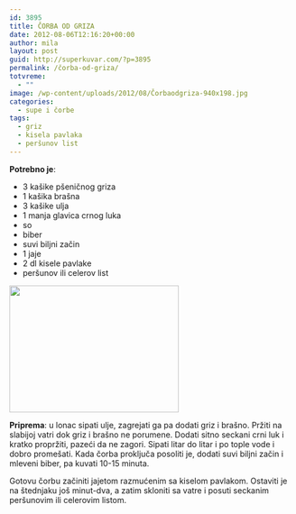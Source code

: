 ```yaml
---
id: 3895
title: ČORBA OD GRIZA
date: 2012-08-06T12:16:20+00:00
author: mila
layout: post
guid: http://superkuvar.com/?p=3895
permalink: /čorba-od-griza/
totvreme:
  - ""
image: /wp-content/uploads/2012/08/Čorbaodgriza-940x198.jpg
categories:
  - supe i čorbe
tags:
  - griz
  - kisela pavlaka
  - peršunov list
---
```

**Potrebno je**:

  * 3 kašike pšeničnog griza
  * 1 kašika brašna
  * 3 kašike ulja
  * 1 manja glavica crnog luka
  * so
  * biber
  * suvi biljni začin
  * 1 jaje
  * 2 dl kisele pavlake
  * peršunov ili celerov list

<img class="alignnone size-medium wp-image-3896" title="Čorbaodgriza" src="/wp-content/uploads/2012/08/%C4%8Corbaodgriza-1024x768.jpg" alt="" width="300" height="225" /> 

**Priprema**: u lonac sipati ulje, zagrejati ga pa dodati griz i brašno. Pržiti na slabijoj vatri dok griz i brašno ne porumene. Dodati sitno seckani crni luk i kratko propržiti, pazeći da ne zagori. Sipati litar do litar i po tople vode i dobro promešati. Kada čorba proključa posoliti je, dodati suvi biljni začin i mleveni biber, pa kuvati 10-15 minuta.

Gotovu čorbu začiniti jajetom razmućenim sa kiselom pavlakom. Ostaviti je na štednjaku još minut-dva, a zatim skloniti sa vatre i posuti seckanim peršunovim ili celerovim listom.
